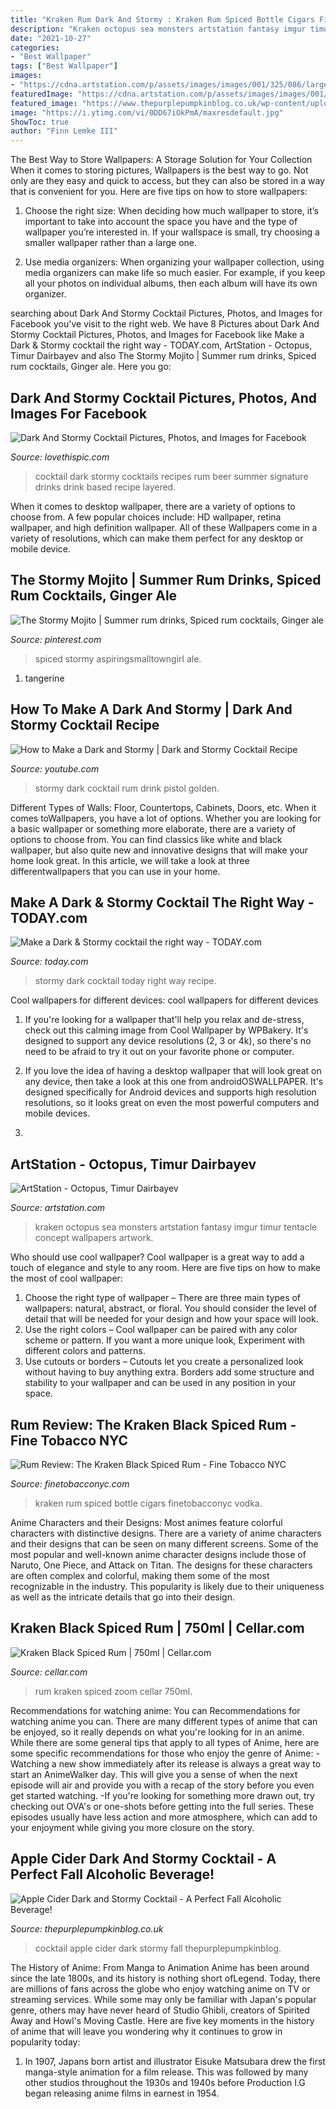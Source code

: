 ```yaml
---
title: "Kraken Rum Dark And Stormy : Kraken Rum Spiced Bottle Cigars Finetobacconyc Vodka"
description: "Kraken octopus sea monsters artstation fantasy imgur timur tentacle concept wallpapers artwork"
date: "2021-10-27"
categories:
- "Best Wallpaper"
tags: ["Best Wallpaper"]
images:
- "https://cdna.artstation.com/p/assets/images/images/001/325/086/large/timur-dairbayev-octopus.jpg?1444383998"
featuredImage: "https://cdna.artstation.com/p/assets/images/images/001/325/086/large/timur-dairbayev-octopus.jpg?1444383998"
featured_image: "https://www.thepurplepumpkinblog.co.uk/wp-content/uploads/2019/09/Fall-Cocktail-Apple-Cider-Dark-Stormy.jpg"
image: "https://i.ytimg.com/vi/0DD67iOkPmA/maxresdefault.jpg"
ShowToc: true
author: "Finn Lemke III"
---
```



The Best Way to Store Wallpapers: A Storage Solution for Your Collection
When it comes to storing pictures, Wallpapers is the best way to go. Not only are they easy and quick to access, but they can also be stored in a way that is convenient for you. Here are five tips on how to store wallpapers:
1) Choose the right size: When deciding how much wallpaper to store, it’s important to take into account the space you have and the type of wallpaper you’re interested in. If your wallspace is small, try choosing a smaller wallpaper rather than a large one.

2) Use media organizers: When organizing your wallpaper collection, using media organizers can make life so much easier. For example, if you keep all your photos on individual albums, then each album will have its own organizer.

	

		
searching about Dark And Stormy Cocktail Pictures, Photos, and Images for Facebook you've visit to the right web. We have 8 Pictures about Dark And Stormy Cocktail Pictures, Photos, and Images for Facebook like Make a Dark &amp; Stormy cocktail the right way - TODAY.com, ArtStation - Octopus, Timur Dairbayev and also The Stormy Mojito | Summer rum drinks, Spiced rum cocktails, Ginger ale. Here you go:
		
    
## Dark And Stormy Cocktail Pictures, Photos, And Images For Facebook

<img loading=lazy src="http://www.lovethispic.com/uploaded_images/218758-Dark-And-Stormy-Cocktail.jpg" onerror="this.onerror=null;this.src='https://tse4.mm.bing.net/th?id=OIP.oXBAxhhye9tKX3tmJGPUGAHaLH&amp;pid=15.1';" alt="Dark And Stormy Cocktail Pictures, Photos, and Images for Facebook">

_Source: lovethispic.com_

>cocktail dark stormy cocktails recipes rum beer summer signature drinks drink based recipe layered. 

	

When it comes to desktop wallpaper, there are a variety of options to choose from. A few popular choices include: HD wallpaper, retina wallpaper, and high definition wallpaper. All of these Wallpapers come in a variety of resolutions, which can make them perfect for any desktop or mobile device. 

    
## The Stormy Mojito | Summer Rum Drinks, Spiced Rum Cocktails, Ginger Ale

<img loading=lazy src="https://i.pinimg.com/originals/8c/be/ff/8cbefffe04cbf147ecc91a6652d742f1.jpg" onerror="this.onerror=null;this.src='https://tse4.mm.bing.net/th?id=OIP.Ap9AlMNoG8nRQ7sWzYxoLwHaK4&amp;pid=15.1';" alt="The Stormy Mojito | Summer rum drinks, Spiced rum cocktails, Ginger ale">

_Source: pinterest.com_

>spiced stormy aspiringsmalltowngirl ale. 

	

1. tangerine 

    
## How To Make A Dark And Stormy | Dark And Stormy Cocktail Recipe

<img loading=lazy src="https://i.ytimg.com/vi/0DD67iOkPmA/maxresdefault.jpg" onerror="this.onerror=null;this.src='https://tse3.mm.bing.net/th?id=OIP.hUQ0HRt3IOW8Iip4a95h7gHaEK&amp;pid=15.1';" alt="How to Make a Dark and Stormy | Dark and Stormy Cocktail Recipe">

_Source: youtube.com_

>stormy dark cocktail rum drink pistol golden. 

	

Different Types of Walls: Floor, Countertops, Cabinets, Doors, etc.
When it comes toWallpapers, you have a lot of options. Whether you are looking for a basic wallpaper or something more elaborate, there are a variety of options to choose from. You can find classics like white and black wallpaper, but also quite new and innovative designs that will make your home look great. In this article, we will take a look at three differentwallpapers that you can use in your home.

    
## Make A Dark &amp; Stormy Cocktail The Right Way - TODAY.com

<img loading=lazy src="https://media2.s-nbcnews.com/i/newscms/2015_46/860216/darkandstormy_cefb02d2e27f2c4bd124e641c86b545f.jpg" onerror="this.onerror=null;this.src='https://tse3.mm.bing.net/th?id=OIP.QD0DLNzylv1JZTGI2ID5iQHaE8&amp;pid=15.1';" alt="Make a Dark &amp; Stormy cocktail the right way - TODAY.com">

_Source: today.com_

>stormy dark cocktail today right way recipe. 

	

Cool wallpapers for different devices:
cool wallpapers for different devices 

1. If you're looking for a wallpaper that'll help you relax and de-stress, check out this calming image from Cool Wallpaper by WPBakery. It's designed to support any device resolutions (2, 3 or 4k), so there's no need to be afraid to try it out on your favorite phone or computer.

2. If you love the idea of having a desktop wallpaper that will look great on any device, then take a look at this one from androidOSWALLPAPER. It's designed specifically for Android devices and supports high resolution resolutions, so it looks great on even the most powerful computers and mobile devices.

3.

    
## ArtStation - Octopus, Timur Dairbayev

<img loading=lazy src="https://cdna.artstation.com/p/assets/images/images/001/325/086/large/timur-dairbayev-octopus.jpg?1444383998" onerror="this.onerror=null;this.src='https://tse1.mm.bing.net/th?id=OIP.z0yeaNUXth4Ikiw5pouvcAHaEi&amp;pid=15.1';" alt="ArtStation - Octopus, Timur Dairbayev">

_Source: artstation.com_

>kraken octopus sea monsters artstation fantasy imgur timur tentacle concept wallpapers artwork. 

	

Who should use cool wallpaper?
Cool wallpaper is a great way to add a touch of elegance and style to any room. Here are five tips on how to make the most of cool wallpaper: 
1) Choose the right type of wallpaper – There are three main types of wallpapers: natural, abstract, or floral. You should consider the level of detail that will be needed for your design and how your space will look. 
2) Use the right colors – Cool wallpaper can be paired with any color scheme or pattern. If you want a more unique look, Experiment with different colors and patterns. 
3) Use cutouts or borders – Cutouts let you create a personalized look without having to buy anything extra. Borders add some structure and stability to your wallpaper and can be used in any position in your space.

    
## Rum Review: The Kraken Black Spiced Rum - Fine Tobacco NYC

<img loading=lazy src="https://finetobacconyc.com/wp-content/uploads/2013/02/img_0849.jpg" onerror="this.onerror=null;this.src='https://tse1.mm.bing.net/th?id=OIP.rOFIDYBSWLejVI29Z6btrQHaJ6&amp;pid=15.1';" alt="Rum Review: The Kraken Black Spiced Rum - Fine Tobacco NYC">

_Source: finetobacconyc.com_

>kraken rum spiced bottle cigars finetobacconyc vodka. 

	

Anime Characters and their Designs: Most animes feature colorful characters with distinctive designs.
There are a variety of anime characters and their designs that can be seen on many different screens. Some of the most popular and well-known anime character designs include those of Naruto, One Piece, and Attack on Titan. The designs for these characters are often complex and colorful, making them some of the most recognizable in the industry. This popularity is likely due to their uniqueness as well as the intricate details that go into their design.

    
## Kraken Black Spiced Rum | 750ml | Cellar.com

<img loading=lazy src="http://cellar.com/images/inventory/zoom/132589.jpg" onerror="this.onerror=null;this.src='https://tse4.mm.bing.net/th?id=OIP.R5esSjVmofyKUZlK_8THIgHaLH&amp;pid=15.1';" alt="Kraken Black Spiced Rum | 750ml | Cellar.com">

_Source: cellar.com_

>rum kraken spiced zoom cellar 750ml. 

	

Recommendations for watching anime: You can
Recommendations for watching anime you can. There are many different types of anime that can be enjoyed, so it really depends on what you're looking for in an anime. While there are some general tips that apply to all types of Anime, here are some specific recommendations for those who enjoy the genre of Anime: 
-Watching a new show immediately after its release is always a great way to start an AnimeWalker day. This will give you a sense of when the next episode will air and provide you with a recap of the story before you even get started watching. 
-If you're looking for something more drawn out, try checking out OVA's or one-shots before getting into the full series. These episodes usually have less action and more atmosphere, which can add to your enjoyment while giving you more closure on the story.

    
## Apple Cider Dark And Stormy Cocktail - A Perfect Fall Alcoholic Beverage!

<img loading=lazy src="https://www.thepurplepumpkinblog.co.uk/wp-content/uploads/2019/09/Fall-Cocktail-Apple-Cider-Dark-Stormy.jpg" onerror="this.onerror=null;this.src='https://tse1.mm.bing.net/th?id=OIP.5zfoYSPWmP7McpZYpxOTvAHaLH&amp;pid=15.1';" alt="Apple Cider Dark and Stormy Cocktail - A Perfect Fall Alcoholic Beverage!">

_Source: thepurplepumpkinblog.co.uk_

>cocktail apple cider dark stormy fall thepurplepumpkinblog. 

	

The History of Anime: From Manga to Animation
Anime has been around since the late 1800s, and its history is nothing short ofLegend. Today, there are millions of fans across the globe who enjoy watching anime on TV or streaming services. While some may only be familiar with Japan's popular genre, others may have never heard of Studio Ghibli, creators of Spirited Away and Howl's Moving Castle. Here are five key moments in the history of anime that will leave you wondering why it continues to grow in popularity today:
1) In 1907, Japans born artist and illustrator Eisuke Matsubara drew the first manga-style animation for a film release. This was followed by many other studios throughout the 1930s and 1940s before Production I.G began releasing anime films in earnest in 1954.

